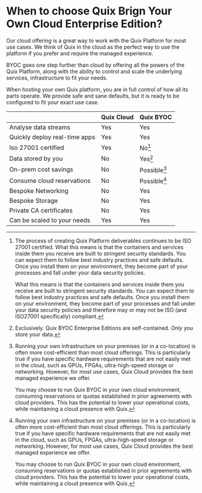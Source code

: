 # When to choose Quix Brign Your Own Cloud Enterprise Edition?

Our cloud offering is a great way to work with the Quix Platform for most use cases. We think of Quix in the cloud as the perfect way to use the platform if you prefer and require the managed experience. 

BYOC goes one step further than cloud by offering all the powers of the Quix Platform, along with the ability to control and scale the underlying services, infrastructure to fit your needs. 

When hosting your own Quix platform, you are in full control of how all its parts operate. We provide safe and sane defaults, but it is ready to be configured to fit your exact use case.

| | Quix Cloud | Quix BYOC |
|----|----|----|
| Analyse data streams | Yes   | Yes  |
| Quickly deploy real-time apps | Yes   | Yes  |
| Iso 27001 certified | Yes   | No[^1]  |
| Data stored by you| No| Yes[^2]|
| On-prem cost savings| No | Possible[^3] |
| Consume cloud reservations | No | Possible[^3] |
| Bespoke Networking | No | Yes |
| Bespoke Storage | No | Yes |
| Private CA certificates | No | Yes |
| Can be scaled to your needs | Yes | Yes |



[^1]:
    The process of creating Quix Platform deliverables continues to be ISO 27001 certified. What this means is that the containers and services inside them you receive are built to stringent security standards. You can expect them to follow best industry practices and safe defaults. Once you install them on your environment, they become part of your processes and fall under your data security policies.

     What this means is that the containers and services inside them you receive are built to stringent security standards. You can expect them to follow best industry practices and safe defaults. Once you install them on your environment, they become part of your processes and fall under your data security policies and therefore may or may not be ISO (and ISO27001 specifically) compliant.

[^2]:
    Exclusively. Quix BYOC Enterprise Editions are self-contained. _Only_ you store your data.

[^3]:
    Running your own infrastructure on your premises (or in a co-location) is often more cost-efficient than most cloud offerings. This is particularly true if you have specific hardware requirements that are not easily met in the cloud, such as GPUs, FPGAs, ultra-high-speed storage or networking. However, for most use cases, Quix Cloud provides the best managed experience we offer.

    You may choose to run Quix BYOC in your own cloud environment, consuming reservations or quotas established in prior agreements with cloud providers. This has the potential to lower your operational costs, while maintaining a cloud presence with Quix. 